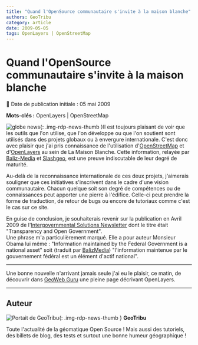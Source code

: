 ```yaml
---
title: "Quand l'OpenSource communautaire s'invite à la maison blanche"
authors: GeoTribu
category: article
date: 2009-05-05
tags: OpenLayers | OpenStreetMap
---
```


# Quand l'OpenSource communautaire s'invite à la maison blanche

:calendar: Date de publication initiale : 05 mai 2009

**Mots-clés :** OpenLayers | OpenStreetMap

![globe news](https://cdn.geotribu.fr/img/internal/icons-rdp-news/world.png){: .img-rdp-news-thumb }Il est toujours plaisant de voir que les outils que l'on utilise, que l'on développe ou que l'on soutient sont utilisés dans des projets globaux ou à envergure internationale. C'est donc avec plaisir que j'ai pris connaissance de l'utilisation d'[OpenStreetMap](https://www.openstreetmap.org/) et d'[OpenLayers](https://openlayers.org/) au sein de La Maison Blanche. Cette information, relayée par [Baliz-Media](http://media.baliz-geospatial.com/fr/blogue/openstreetmap-a-la-maison-blanche) et [Slashgeo](http://industry.slashgeo.org/industry/09/05/03/011210.shtml), est une preuve indiscutable de leur degré de maturité.

Au-delà de la reconnaissance internationale de ces deux projets, j'aimerais souligner que ces initiatives s'inscrivent dans le cadre d'une vision communautaire. Chacun quelque soit son degré de compétences ou de connaissances peut apporter une pierre à l'édifice. Celle-ci peut prendre la forme de traduction, de retour de bugs ou encore de tutoriaux comme c'est le cas sur ce site.

En guise de conclusion, je souhaiterais revenir sur la publication en Avril 2009 de l'[Intergovernmental Solutions Newsletter](http://www.usaservices.gov/events_news/documents/Transparency.pdf) dont le titre était "Transparency and Open Government".  
Une phrase m'a particulièrement marqué. Elle a pour auteur Monsieur Obama lui même : "Information maintained by the Federal Government is a national asset" soit (traduit par [BalizMedia](http://media.baliz-geospatial.com/fr/blogue/l-information-comme-bien-public-l-exemple-d-openstreetmap-aux-etats-unis)) "l'information maintenue par le gouvernement fédéral est un élément d'actif national".

----

Une bonne nouvelle n'arrivant jamais seule j'ai eu le plaisir, ce matin, de découvrir dans [GeoWeb Guru](http://geowebguru.com/articles/136-technical-overview-openlayers) une pleine page décrivant OpenLayers.

----

## Auteur

![Portait de GeoTribu](https://cdn.geotribu.fr/img/internal/charte/geotribu\_logo\_64x64.png){: .img-rdp-news-thumb }
**GeoTribu**

Toute l'actualité de la géomatique Open Source ! Mais aussi des tutoriels, des billets de blog, des tests et surtout une bonne humeur géographique !
